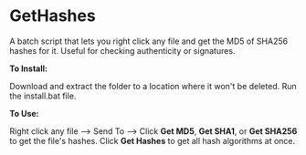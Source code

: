 # GetHashes
A batch script that lets you right click any file and get the MD5 of SHA256 hashes for it. Useful for checking authenticity or signatures.

<b>To Install:</b>

  Download and extract the folder to a location where it won't be deleted. 
  Run the install.bat file.
  
<b>To Use:</b>

  Right click any file --> Send To --> Click <b>Get MD5</b>, <b>Get SHA1</b>, or <b>Get SHA256</b> to get the file's hashes. Click <b>Get Hashes</b> to get all hash algorithms at once.
